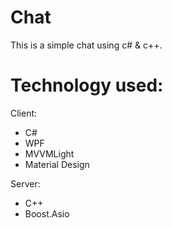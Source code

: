 # Chat
This is a simple chat using c# & c++.

# Technology used:

Client:
- C#
- WPF
- MVVMLight
- Material Design

Server:
 - C++
 - Boost.Asio
